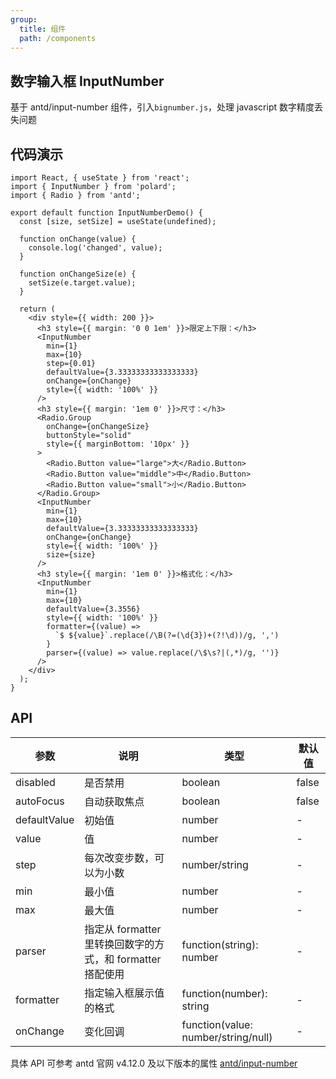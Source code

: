 ```yaml
---
group:
  title: 组件
  path: /components
---
```


## 数字输入框 InputNumber

基于 antd/input-number 组件，引入`bignumber.js`，处理 javascript 数字精度丢失问题

## 代码演示

```tsx
import React, { useState } from 'react';
import { InputNumber } from 'polard';
import { Radio } from 'antd';

export default function InputNumberDemo() {
  const [size, setSize] = useState(undefined);

  function onChange(value) {
    console.log('changed', value);
  }

  function onChangeSize(e) {
    setSize(e.target.value);
  }

  return (
    <div style={{ width: 200 }}>
      <h3 style={{ margin: '0 0 1em' }}>限定上下限：</h3>
      <InputNumber
        min={1}
        max={10}
        step={0.01}
        defaultValue={3.33333333333333333}
        onChange={onChange}
        style={{ width: '100%' }}
      />
      <h3 style={{ margin: '1em 0' }}>尺寸：</h3>
      <Radio.Group
        onChange={onChangeSize}
        buttonStyle="solid"
        style={{ marginBottom: '10px' }}
      >
        <Radio.Button value="large">大</Radio.Button>
        <Radio.Button value="middle">中</Radio.Button>
        <Radio.Button value="small">小</Radio.Button>
      </Radio.Group>
      <InputNumber
        min={1}
        max={10}
        defaultValue={3.33333333333333333}
        onChange={onChange}
        style={{ width: '100%' }}
        size={size}
      />
      <h3 style={{ margin: '1em 0' }}>格式化：</h3>
      <InputNumber
        min={1}
        max={10}
        defaultValue={3.3556}
        style={{ width: '100%' }}
        formatter={(value) =>
          `$ ${value}`.replace(/\B(?=(\d{3})+(?!\d))/g, ',')
        }
        parser={(value) => value.replace(/\$\s?|(,*)/g, '')}
      />
    </div>
  );
}
```

## API

| 参数         | 说明                                                       | 类型                                | 默认值 |
| ------------ | ---------------------------------------------------------- | ----------------------------------- | ------ |
| disabled     | 是否禁用                                                   | boolean                             | false  |
| autoFocus    | 自动获取焦点                                               | boolean                             | false  |
| defaultValue | 初始值                                                     | number                              | -      |
| value        | 值                                                         | number                              | -      |
| step         | 每次改变步数，可以为小数                                   | number/string                       | -      |
| min          | 最小值                                                     | number                              | -      |
| max          | 最大值                                                     | number                              | -      |
| parser       | 指定从 formatter 里转换回数字的方式，和 formatter 搭配使用 | function(string): number            | -      |
| formatter    | 指定输入框展示值的格式                                     | function(number): string            | -      |
| onChange     | 变化回调                                                   | function(value: number/string/null) | -      |

具体 API 可参考 antd 官网 v4.12.0 及以下版本的属性
[antd/input-number](https://ant.design/components/input-number-cn/)
